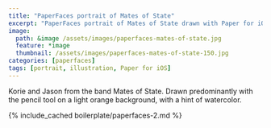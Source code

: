 ```yaml
---
title: "PaperFaces portrait of Mates of State"
excerpt: "PaperFaces portrait of Mates of State drawn with Paper for iOS on an iPad."
image: 
  path: &image /assets/images/paperfaces-mates-of-state.jpg 
  feature: *image
  thumbnail: /assets/images/paperfaces-mates-of-state-150.jpg
categories: [paperfaces]
tags: [portrait, illustration, Paper for iOS]
---
```


Korie and Jason from the band Mates of State. Drawn predominantly with the pencil tool on a light orange background, with a hint of watercolor.

{% include_cached boilerplate/paperfaces-2.md %}
